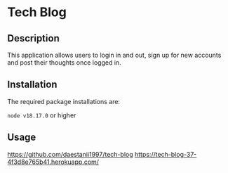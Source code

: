 # Tech Blog

## Description
This application allows users to login in and out, sign up for new accounts and post their thoughts once logged in. 

## Installation
The required package installations are:

  `node v18.17.0` or higher   

## Usage
https://github.com/daestanii1997/tech-blog
https://tech-blog-37-4f3d8e765b41.herokuapp.com/